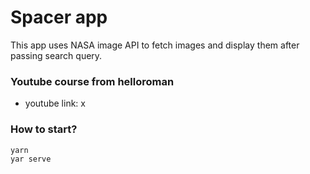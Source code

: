 # Spacer app

This app uses NASA image API to fetch images and display them after passing search query.

### Youtube course from helloroman

* youtube link: x

### How to start?

```
yarn
yar serve
```
